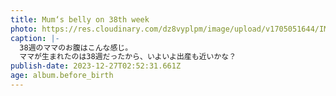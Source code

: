 ```yaml
---
title: Mum‘s belly on 38th week
photo: https://res.cloudinary.com/dz8vyplpm/image/upload/v1705051644/IMG_8153_xob3gk.jpg
caption: |-
  38週のママのお腹はこんな感じ。
  ママが生まれたのは38週だったから、いよいよ出産も近いかな？
publish-date: 2023-12-27T02:52:31.661Z
age: album.before_birth
---
```

